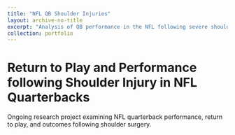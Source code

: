 ```yaml
---
title: "NFL QB Shoulder Injuries"
layout: archive-no-title
excerpt: "Analysis of QB performance in the NFL following severe shoulder injury"
collection: portfolio
---
```


# Return to Play and Performance following Shoulder Injury in NFL Quarterbacks

Ongoing research project examining NFL quarterback performance, return to play, and outcomes following shoulder surgery. 

<!-- ### View on GitHub &nbsp; <a href="https://github.com/ggdurrant/nfl-qb-shoulder-injuries"> <img src="https://github.com/favicon.ico" alt="GitHub" width="25"> </a>

National Football League (NFL) Injured Reserve (IR) lists for the years 1980 to 2019 were pulled from Pro Sports Transactions and entries were queried to find quarterbacks who were placed on the IR with a shoulder injury. 

50 quarterbacks were found to have long-term shoulder injuries, and a subset of these were selected who had first-time shoulder surgery on their dominant, throwing arm. Manual searches were performed to verify the nature of the injury and determine dates of surgery. Age-matched controls were selected with the following criteria:
 - same years of experience 
 - same number of career seasons +/- 5
 - same year of NFL play +/- 10

Case quarterbacks

<img src='/images/avgrateage.png' width='500' height='250'/>

<img src='/images/avgrateagecontrols.png' width='500' height='250'/>

<img src='/images/avgydsage.png' width='500' height='250'/>

<img src='/images/bradyfavre.png' width='500' height='250'/>

<img src='/images/cmppercentage.png' width='500' height='250'/>

<img src='/images/cmppercentagecases.png' width='500' height='250'/> -->



